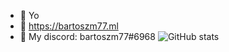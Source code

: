 - 👋 Yo
- 👀 https://bartoszm77.ml
- 🌱 My discord: bartoszm77#6968
![GitHub stats](https://github-readme-stats.vercel.app/api?username=B2RT0SZM77&show_icons=true&theme=tokyonight)
